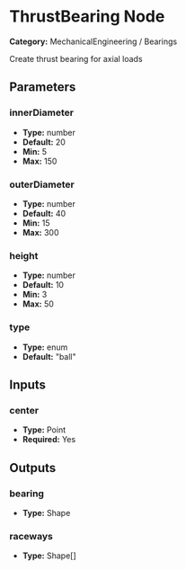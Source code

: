 
# ThrustBearing Node

**Category:** MechanicalEngineering / Bearings

Create thrust bearing for axial loads

## Parameters


### innerDiameter
- **Type:** number
- **Default:** 20
- **Min:** 5
- **Max:** 150



### outerDiameter
- **Type:** number
- **Default:** 40
- **Min:** 15
- **Max:** 300



### height
- **Type:** number
- **Default:** 10
- **Min:** 3
- **Max:** 50



### type
- **Type:** enum
- **Default:** "ball"





## Inputs


### center
- **Type:** Point
- **Required:** Yes



## Outputs


### bearing
- **Type:** Shape



### raceways
- **Type:** Shape[]




